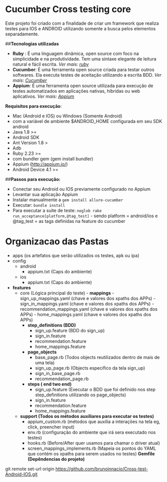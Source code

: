 

Cucumber Cross testing core
================================

Este projeto foi criado com a finalidade de criar um framework que realiza testes para IOS e ANDROID utilizando somente a busca pelos elementos separadamente.

##**Tecnologias utilizadas**
 
 - **Ruby** : É uma linguagem dinâmica, open source com foco na simplicidade e na produtividade. Tem uma sintaxe elegante de leitura natural e fácil escrita. *Ver mais: [ruby](https://www.ruby-lang.org/pt/)*
 - **Cucumber**: É uma ferramenta open source criada para testar outros softwares. Ela executa testes de aceitação utilizando a escrita BDD. *Ver mais: [Cucumber](cucumber.io)*
 - **Appium**: É uma ferramenta open source utilizada para execução de testes automatizados em aplicações nativas, híbridas ou web aplicativos. *Ver mais: [Appium](http://appium.io/)*

**Requisitos para execução**:

 - Mac (Android e IOS) ou Windows (Somente Android) 
  - com a variável de ambiente $ANDROID_HOME configurada em seu SDK android
 - Java 1.8 >=
 - Android SDK
 - Ant Version 1.8 >
 - Adb
 - Ruby 2.23 >=
 - com bundler gem (gem install bundler)
 - Appium (http://appium.io/)
 - Android Device 4.1 >=

##**Passos para execução:**

 - Conectar seu Android ou IOS previamente configurado no Appium
 - Levantar sua aplicação Appium
 - Instalar manualmente a `gem install allure-cucumber`
 -  Executar: `bundle install`
 - Para executar a suite de teste: `noglob rake run_acceptance[platform,@tag_test]` - sendo platform = android/ios e @tag_test = as tags definidas na feature do cucumber



**Organizacao das Pastas**
================================
- apps (os artefatos que serão utilizados os testes, apk ou ipa)
- config
  - android
    - appium.txt (Caps do ambiente)
  - ios
    - appium.txt (Caps do ambiente)
- **features**
    - core (Lógica principal do teste)
          - **mappings**
             - sign_up_mappings.yaml (chave e valores dos xpaths dos APPs)
             - sign_in_mappings.yaml (chave e valores dos xpaths dos APPs)
             - recommendation_mappings.yaml (chave e valores dos xpaths dos APPs)
             - home_mappings.yaml (chave e valores dos xpaths dos APPs)
         - **step_definitions (BDD)**
             - sign_up.feature (BDD do sign_up)
             - sign_in.feature
             - recommendation.feature
             - home_mappings.feature
         - **page_objects**
             - base_page.rb (Todos objects reutilizados dentro de mais de uma tela)
             - sign_up_page.rb (Objects específico da tela sign_up)
             - sign_in_base_page.rb
             - recommendation_page.rb
         - **steps ( end two end)**
             - sign_up.feature (Executar o BDD que foi definido nos step step_definitions utilizando os page_objects)
             - sign_in.feature
             - recommendation.feature
             - home_mappings.feature
     - **support (Todos os métodos auxiliares para executar os testes)**
         - appium_custom.rb (métodos que auxilia a interações na tela eg, click, preencher input)
         - env.rb (configuração do ambiente que irá sera executado nos testes)
         - hooks.rb (Before/After quer usamos para chamar o driver atual)
         - screen_mappings_implements.rb (Mapeia os pontos do YAML que contém os xpaths para serem usados no testes)
**Gemfile (Depêndencias do projeto)**


git remote set-url origin https://github.com/brunoinnacio/Cross-test-Android-IOS.git